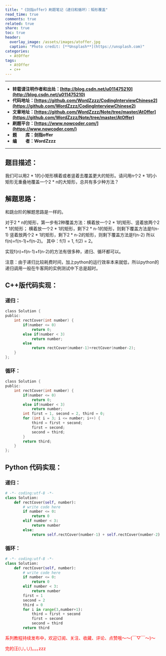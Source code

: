 ```yaml
---
title: "《剑指offer》刷题笔记（递归和循环）：矩形覆盖"
read_time: true
comments: true
related: true
share: true
toc: true
header:
  overlay_image: /assets/images/atoffer.jpg
  caption: "Photo credit: [**Unsplash**](https://unsplash.com)"
categories:
  - AtOffer
tags:
  - AtOffer
  - c++
---
```


----------

- **转载请注明作者和出处：[http://blog.csdn.net/u011475210](http://blog.csdn.net/u011475210)**
- **代码地址：[https://github.com/WordZzzz/CodingInterviewChinese2](https://github.com/WordZzzz/CodingInterviewChinese2)**
- **文章地址：[https://github.com/WordZzzz/Note/tree/master/AtOffer](https://github.com/WordZzzz/Note/tree/master/AtOffer)**
- **刷题平台：[https://www.nowcoder.com/](https://www.nowcoder.com/)**
- **题&emsp;&emsp;库：剑指offer**
- **编&emsp;&emsp;者：WordZzzz**

----------

## 题目描述：

我们可以用2 * 1的小矩形横着或者竖着去覆盖更大的矩形。请问用n个2 * 1的小矩形无重叠地覆盖一个2 * n的大矩形，总共有多少种方法？

## 解题思路：

和跳台阶的解题思路是一样的。

对于2 * n的矩形，第一步有2种覆盖方法：横着放一个2 * 1的矩形、竖着放两个2 * 1的矩形；
横着放一个2 * 1的矩形，剩下2 * n-1的矩形，则剩下覆盖方法是f(n-1)
竖着放两个2 * 1的矩形，剩下2 * n-2的矩形，则剩下覆盖方法是f(n-2)
所以f(n)=f(n-1)+f(n-2)。
其中：f(1) = 1, f(2) = 2。

实现f(n)=f(n-1)+f(n-2)的方法有很多种，递归、循环都可以。

注意：由于递归比较耗费时间，加上python的运行效率本来就低，所以python的递归调用一般在牛客网的实例测试中下总是超时。

## C++版代码实现：

### 递归：

```c
class Solution {
public:
    int rectCover(int number) {
        if(number <= 0)
            return 0;
        else if(number < 3)
            return number;
        else
            return rectCover(number-1)+rectCover(number-2);
    }
};
```

### 循环：

```c
class Solution {
public:
    int rectCover(int number) {
        if(number <= 0)
            return 0;
        else if(number < 3)
            return number;
        int first = 1, second = 2, third = 0;
        for (int i = 3; i <= number; i++) {
            third = first + second;
            first = second;
            second = third;
        }
        return third;
    }
};
```

## Python 代码实现：

### 递归：

```python
# -*- coding:utf-8 -*-
class Solution:
    def rectCover(self, number):
        # write code here
        if number <= 0:
            return 0
        elif number < 3:
            return number
        else:
            return self.rectCover(number-1) + self.rectCover(number-2)
```

### 循环：

```python
# -*- coding:utf-8 -*-
class Solution:
    def rectCover(self, number):
        # write code here
        if number <= 0:
            return 0
        elif number < 3:
            return number
        first = 1
        second = 2
        third = 0
        for i in range(3,number+1):
            third = first + second
            first = second
            second = third
        return third
```

<span style="color: red">系列教程持续发布中，欢迎订阅、关注、收藏、评论、点赞哦～～(￣▽￣～)～</span>

<span style="color: red">完的汪(∪｡∪)｡｡｡zzz</span>